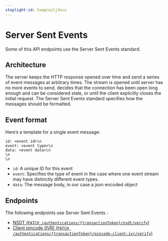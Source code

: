 ```yaml
---
stoplight-id: 5xqqrozlj3nco
---
```


# Server Sent Events
Some of this API endpoints use the Server Sent Events standard.

## Architecture
The server keeps the HTTP response opened over time and send a series of event messages at arbitrary times.
The stream is opened until server has no more events to send, decides that the connection has been open long enough and can be considered stale, or until the client explicitly closes the initial request.
The Server Sent Events standard specifies how the messages should be formatted.

## Event format
Here’s a template for a single event message:
```
id: <event id>\n
event: <event type>\n
data: <event data>\n
\n
\n
```
- `id`: A unique ID for this event
- `event`: Specifies the type of event in the case where one event stream may have distinctly different event types.
- `data`: The message body, in our case a json encoded object

## Endpoints
The following endpoints use Server Sent Events : 
- [NSDT (`PATCH /authentications/{transactionToken}/nsdt/verify`)](#operation/VerifyNSDT)
- [Client pincode (IVR) (`PATCH /authentications/{transactionToken}/pincode-client-ivr/verify`)](#operation/VerifyPincodeClientIVR)
